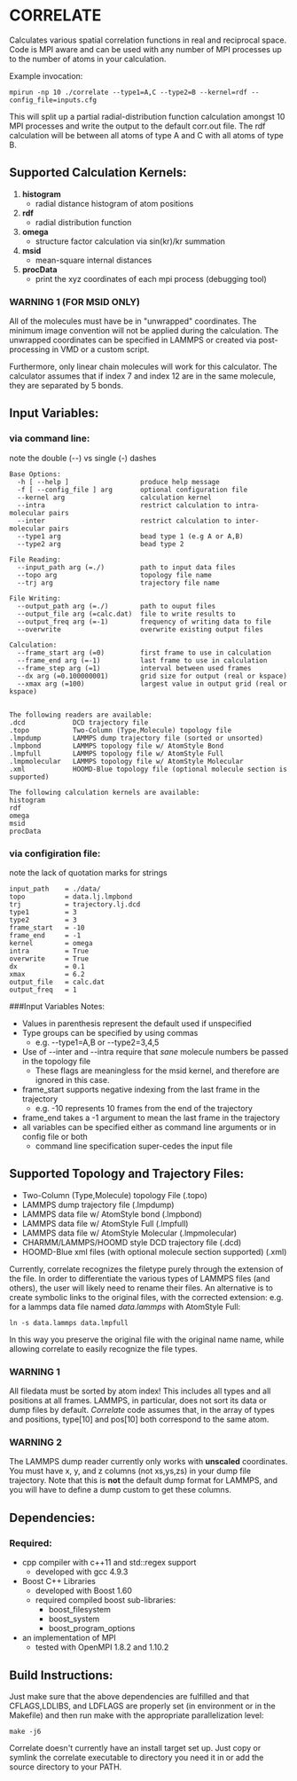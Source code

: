 # CORRELATE
Calculates various spatial correlation functions in real and reciprocal space. Code is MPI aware and can be used with any number of MPI processes up to the number of atoms in your calculation.

Example invocation:
```
mpirun -np 10 ./correlate --type1=A,C --type2=B --kernel=rdf --config_file=inputs.cfg
```
This will split up a partial radial-distribution function calculation amongst 10 MPI processes and write the output to the default corr.out file. The rdf calculation will be between all atoms of type A and C with all atoms of type B. 

## Supported Calculation Kernels:
1. **histogram**
    * radial distance histogram of atom positions
2. **rdf**
    * radial distribution function
3. **omega**
    * structure factor calculation via sin(kr)/kr summation
4. **msid**
    * mean-square internal distances 
5. **procData**
    * print the xyz coordinates of each mpi process (debugging tool)

### WARNING 1 (FOR MSID ONLY)
All of the molecules must have be in "unwrapped" coordinates. The minimum image convention will not be applied during the calculation. The unwrapped coordinates can be specified in LAMMPS or created via post-processing in VMD or a custom script.

Furthermore, only linear chain molecules will work for this calculator. The calculator assumes that if index 7 and index 12 are in the same molecule, they are separated by 5 bonds.  

## Input Variables:
### via command line:
note the double (--) vs single (-) dashes
```
Base Options:
  -h [ --help ]                  produce help message
  -f [ --config_file ] arg       optional configuration file
  --kernel arg                   calculation kernel
  --intra                        restrict calculation to intra-molecular pairs
  --inter                        restrict calculation to inter-molecular pairs
  --type1 arg                    bead type 1 (e.g A or A,B)
  --type2 arg                    bead type 2

File Reading:
  --input_path arg (=./)         path to input data files
  --topo arg                     topology file name
  --trj arg                      trajectory file name

File Writing:
  --output_path arg (=./)        path to ouput files
  --output_file arg (=calc.dat)  file to write results to
  --output_freq arg (=-1)        frequency of writing data to file
  --overwrite                    overwrite existing output files

Calculation:
  --frame_start arg (=0)         first frame to use in calculation
  --frame_end arg (=-1)          last frame to use in calculation
  --frame_step arg (=1)          interval between used frames
  --dx arg (=0.100000001)        grid size for output (real or kspace)
  --xmax arg (=100)              largest value in output grid (real or kspace)


The following readers are available:
.dcd            DCD trajectory file
.topo           Two-Column (Type,Molecule) topology file
.lmpdump        LAMMPS dump trajectory file (sorted or unsorted)
.lmpbond        LAMMPS topology file w/ AtomStyle Bond
.lmpfull        LAMMPS topology file w/ AtomStyle Full
.lmpmolecular   LAMMPS topology file w/ AtomStyle Molecular
.xml            HOOMD-Blue topology file (optional molecule section is supported)

The following calculation kernels are available:
histogram
rdf
omega
msid
procData
```
### via configiration file:
note the lack of quotation marks for strings
```
input_path    = ./data/
topo          = data.lj.lmpbond
trj           = trajectory.lj.dcd
type1         = 3
type2         = 3
frame_start   = -10
frame_end     = -1
kernel        = omega
intra         = True
overwrite     = True
dx            = 0.1
xmax          = 6.2
output_file   = calc.dat
output_freq   = 1
```
###Input Variables Notes:
* Values in parenthesis represent the default used if unspecified
* Type groups can be specified by using commas
    * e.g. --type1=A,B or --type2=3,4,5
* Use of --inter and --intra require that *sane* molecule numbers be passed in the topology file
    * These flags are meaningless for the msid kernel, and therefore are ignored in this case. 
* frame_start supports negative indexing from the last frame in the trajectory
    * e.g. -10 represents 10 frames from the end of the trajectory
* frame_end takes a -1 argument to mean the last frame in the trajectory
* all variables can be specified either as command line arguments or in config file or both
    * command line specification super-cedes the input file

## Supported Topology and Trajectory Files:
* Two-Column (Type,Molecule) topology File (.topo)
* LAMMPS dump trajectory file (.lmpdump)
* LAMMPS data file w/ AtomStyle bond (.lmpbond)
* LAMMPS data file w/ AtomStyle Full (.lmpfull)
* LAMMPS data file w/ AtomStyle Molecular (.lmpmolecular)
* CHARMM/LAMMPS/HOOMD style DCD trajectory file (.dcd)
* HOOMD-Blue xml files (with optional molecule section supported) (.xml)

Currently, correlate recognizes the filetype purely through the extension of the file. 
In order to differentiate the various types of LAMMPS files (and others), the user will likely need to rename their files. An alternative is to create symbolic links to the original files, with the corrected extension: e.g. for a lammps data file named *data.lammps* with AtomStyle Full:
```
ln -s data.lammps data.lmpfull
```
In this way you preserve the original file with the original name name, while allowing correlate to easily recognize the file types. 

### WARNING 1
All filedata must be sorted by atom index! This includes all types and all positions at all frames. LAMMPS, in particular, does not sort its data or dump files by default. *Correlate* code assumes that¸ in the array of types and positions, type[10] and pos[10] both correspond to the same atom. 

### WARNING 2
The LAMMPS dump reader currently only works with **unscaled** coordinates. You must have x, y, and z columns (not xs,ys,zs) in your dump file trajectory. Note that this is **not** the default dump format for LAMMPS, and you will have to define a dump custom to get these columns.

## Dependencies:
### Required:
* cpp compiler with c++11 and std::regex support
    * developed with gcc 4.9.3
* Boost C++ Libraries
    * developed with Boost 1.60
    * required compiled boost sub-libraries:
        * boost_filesystem
        * boost_system
        * boost_program_options
* an implementation of MPI
    * tested with OpenMPI 1.8.2 and 1.10.2


## Build Instructions:
Just make sure that the above dependencies are fulfilled and that CFLAGS,LDLIBS, and LDFLAGS are properly set (in environment or in the Makefile) and then run make with the appropriate parallelization level:
```
make -j6
```
Correlate doesn't currently have an install target set up. Just copy or symlink the correlate executable to directory you need it in or add the source directory to your PATH.
